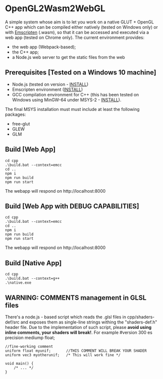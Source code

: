 # OpenGL2Wasm2WebGL
A simple system whose aim is to let you work on a native GLUT + OpenGL C++ app which can be compiled either natively (tested on Windows only) or with [Emscripten](https://emscripten.org/) (.wasm), so that it can be accessed and executed via a web app (tested on Chrome only). The current environment provides:
* the web app (Webpack-based);
* the C++ app;
* a Node.js web server to get the static files from the web


## Prerequisites [Tested on a Windows 10 machine]
* Node.js (tested on version - [INSTALL](https://nodejs.org/download/release/v12.16.1/))
* Emscripten environment ([INSTALL](https://emscripten.org/docs/getting_started/downloads.html))
* GCC compilation environment for C++ (this has been tested on Windows using MinGW-64 under MSYS-2 - [INSTALL](https://www.msys2.org/wiki/MSYS2-installation/)). 

The final MSYS installation must must include at least the following packages:
  * free-glut
  * GLEW
  * GLM

## Build [Web App]
    cd cpp
    .\build.bat --context=emcc
    cd ..
    npm i
    npm run build
    npm run start

The webapp will respond on http://localhost:8000

## Build [Web App with DEBUG CAPABILITIES]
    cd cpp
    .\build.bat --context=emcc
    cd ..
    npm i
    npm run build
    npm run start

The webapp will respond on http://localhost:8000

## Build [Native App]
    cd cpp
    .\build.bat --context=g++
    .\native.exe

## WARNING: COMMENTS management in GLSL files
There's a node.js - based script which reads the .glsl files in cpp/shaders-def/src and exposes them as single-line strings withing the "shaders-def.h" header file. Due to the implementation of such script, please **avoid using inline comments, your shaders will break!**. For example
    #version 300 es
    precision mediump float;

    //fine-working comment
    uniform float myunif;       //THIS COMMENT WILL BREAK YOUR SHADER
    uniform vec3 myotherunif;   /* This will work fine */

    void main() {
        /* ... */
    }